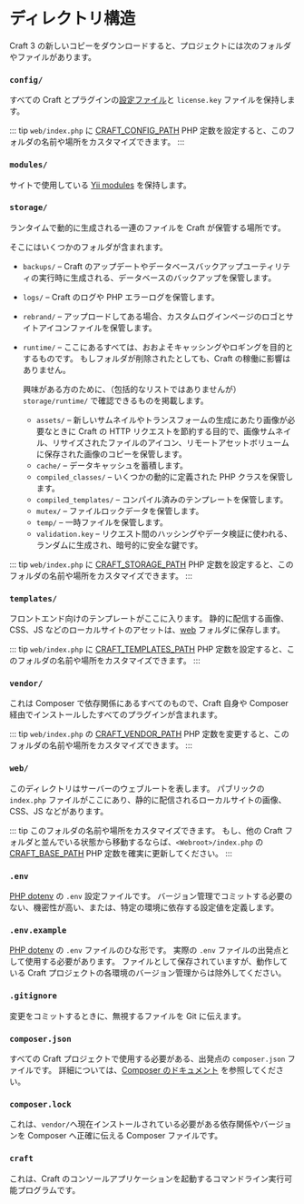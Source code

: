 # ディレクトリ構造

Craft 3 の新しいコピーをダウンロードすると、プロジェクトには次のフォルダやファイルがあります。

### `config/`

すべての Craft とプラグインの[設定ファイル](config/README.md)と `license.key` ファイルを保持します。

::: tip
`web/index.php` に [CRAFT_CONFIG_PATH](config/README.md##craft-config-path) PHP 定数を設定すると、このフォルダの名前や場所をカスタマイズできます。
:::

### `modules/`

サイトで使用している [Yii modules](https://www.yiiframework.com/doc/guide/2.0/en/structure-modules) を保持します。

### `storage/`

ランタイムで動的に生成される一連のファイルを Craft が保管する場所です。

そこにはいくつかのフォルダが含まれます。

- `backups/` – Craft のアップデートやデータベースバックアップユーティリティの実行時に生成される、データベースのバックアップを保管します。
- `logs/` – Craft のログや PHP エラーログを保管します。
- `rebrand/` – アップロードしてある場合、カスタムログインページのロゴとサイトアイコンファイルを保管します。
- `runtime/` – ここにあるすべては、おおよそキャッシングやロギングを目的とするものです。 もしフォルダが削除されたとしても、Craft の稼働に影響はありません。

  興味がある方のために、（包括的なリストではありませんが）`storage/runtime/` で確認できるものを掲載します。

  - `assets/` – 新しいサムネイルやトランスフォームの生成にあたり画像が必要なときに Craft の HTTP リクエストを節約する目的で、画像サムネイル、リサイズされたファイルのアイコン、リモートアセットボリュームに保存された画像のコピーを保管します。
  - `cache/` – データキャッシュを蓄積します。
  - `compiled_classes/` – いくつかの動的に定義された PHP クラスを保管します。
  - `compiled_templates/` – コンパイル済みのテンプレートを保管します。
  - `mutex/` – ファイルロックデータを保管します。
  - `temp/` – 一時ファイルを保管します。
  - `validation.key` – リクエスト間のハッシングやデータ検証に使われる、ランダムに生成され、暗号的に安全な鍵です。

::: tip
`web/index.php` に [CRAFT_STORAGE_PATH](config/README.md##craft-storage-path) PHP 定数を設定すると、このフォルダの名前や場所をカスタマイズできます。
:::

### `templates/`

フロントエンド向けのテンプレートがここに入ります。 静的に配信する画像、CSS、JS などのローカルサイトのアセットは、[web](directory-structure.md#web) フォルダに保存します。

::: tip
`web/index.php` に [CRAFT_TEMPLATES_PATH](config/README.md##craft-templates-path) PHP 定数を設定すると、このフォルダの名前や場所をカスタマイズできます。
:::

### `vendor/`

これは Composer で依存関係にあるすべてのもので、Craft 自身や Composer 経由でインストールしたすべてのプラグインが含まれます。

::: tip
`web/index.php` の [CRAFT_VENDOR_PATH](config/README.md##craft-vendor-path) PHP 定数を変更すると、このフォルダの名前や場所をカスタマイズできます。
:::

### `web/`

このディレクトリはサーバーのウェブルートを表します。 パブリックの `index.php` ファイルがここにあり、静的に配信されるローカルサイトの画像、CSS、JS などがあります。

::: tip
このフォルダの名前や場所をカスタマイズできます。 もし、他の Craft フォルダと並んでいる状態から移動するならば、`<Webroot>/index.php` の [CRAFT_BASE_PATH](config/README.md##craft-vendor-path) PHP 定数を確実に更新してください。
:::

### `.env`

[PHP dotenv](https://github.com/vlucas/phpdotenv) の `.env` 設定ファイルです。 バージョン管理でコミットする必要のない、機密性が高い、または、特定の環境に依存する設定値を定義します。

### `.env.example`

[PHP dotenv](https://github.com/vlucas/phpdotenv) の `.env` ファイルのひな形です。 実際の `.env` ファイルの出発点として使用する必要があります。 ファイルとして保存されていますが、動作している Craft プロジェクトの各環境のバージョン管理からは除外してください。

### `.gitignore`

変更をコミットするときに、無視するファイルを Git に伝えます。

### `composer.json`

すべての Craft プロジェクトで使用する必要がある、出発点の `composer.json` ファイルです。 詳細については、[Composer のドキュメント](https://getcomposer.org/doc/04-schema.md) を参照してください。

### `composer.lock`

これは、`vendor/`へ現在インストールされている必要がある依存関係やバージョンを Composer へ正確に伝える Composer ファイルです。

### `craft`

これは、Craft のコンソールアプリケーションを起動するコマンドライン実行可能プログラムです。
